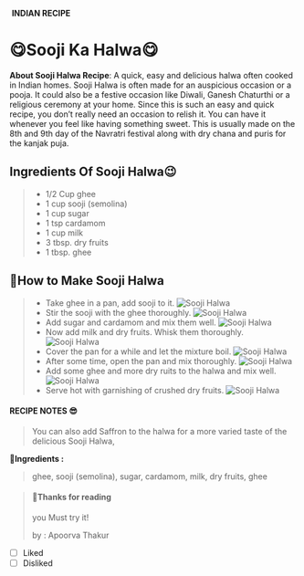 ​                                                                                                                          **INDIAN RECIPE**                                                   

#                                            :yum:Sooji Ka Halwa:yum:

**About Sooji Halwa Recipe**: A quick, easy and delicious halwa often cooked in Indian homes. Sooji Halwa is often made for an auspicious occasion or a pooja. It could also be a festive occasion like Diwali, Ganesh Chaturthi or a religious ceremony at your home. Since this is such an easy and quick recipe, you don’t really need an occasion to relish it. You can have it whenever you feel like having something sweet. This is usually made on the 8th and 9th day of the Navratri festival along with dry chana and puris for the kanjak puja.

## Ingredients Of Sooji Halwa:wink:

> - 1/2 Cup ghee
> - 1 cup sooji (semolina)
> - 1 cup sugar
> - 1 tsp cardamom
> - 1 cup milk
> - 3 tbsp. dry fruits
> - 1 tbsp. ghee

## :thinking:How to Make Sooji Halwa

> - Take ghee in a pan, add sooji to it.                                                                              ![Sooji Halwa](https://i.ndtvimg.com/i/2017-09/sooji-halwa_300x200_81505476417.jpg)
> - Stir the sooji with the ghee thoroughly.                                                                      ![Sooji Halwa](https://i.ndtvimg.com/i/2017-09/sooji-halwa_300x200_41505476510.jpg)
> - Add sugar and cardamom and mix them well.                                                          ![Sooji Halwa](https://i.ndtvimg.com/i/2017-09/sooji-halwa_300x200_81505476595.jpg)
> - Now add milk and dry fruits. Whisk them thoroughly.                                             ![Sooji Halwa](https://i.ndtvimg.com/i/2017-09/sooji-halwa_300x200_81505476759.jpg)
> - Cover the pan for a while and let the mixture boil.                                                   ![Sooji Halwa](https://i.ndtvimg.com/i/2017-09/sooji-halwa_300x200_41505476915.jpg)
> - After some time, open the pan and mix thoroughly.                                                ![Sooji Halwa](https://i.ndtvimg.com/i/2017-09/sooji-halwa_300x200_41505477021.jpg)
> - Add some ghee and more dry ruits to the halwa and mix well.                              ![Sooji Halwa](https://i.ndtvimg.com/i/2017-09/sooji-halwa_300x200_41505477500.jpg)
> - Serve hot with garnishing of crushed dry fruits.                                                        ![Sooji Halwa](https://i.ndtvimg.com/i/2017-09/sooji-halwa_300x200_81505477820.jpg)





#### RECIPE NOTES :sunglasses:

>  You can also add Saffron to the halwa for a more varied taste of the delicious Sooji Halwa,



:key:**Ingredients :** 

> ghee, sooji (semolina), sugar, cardamom, milk, dry fruits, ghee



> #### :pray:**Thanks for reading**                                                                   
>
> you Must try it!
>
> by : Apoorva Thakur 

- [ ] Liked 
- [ ] Disliked
